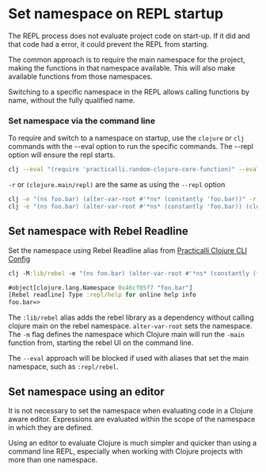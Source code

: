 # Set namespace on REPL startup
The REPL process does not evaluate project code on start-up.  If it did and that code had a error, it could prevent the REPL from starting.

The common approach is to require the main namespace for the project, making the functions in that namespace available.  This will also make available functions from those namespaces.

Switching to a specific namespace in the REPL allows calling functions by name, without the fully qualified name.


### Set namespace via the command line
To require and switch to a namespace on startup, use the `clojure` or `clj` commands with the --eval option to run the specific commands.  The --repl option will ensure the repl starts.

```bash
clj --eval "(require 'practicalli.random-clojure-core-function)" --eval "(in-ns 'practicalli.random-clojure-core-function)" --repl
```


`-r` or `(clojure.main/repl)` are the same as using the `--repl` option

```bash
clj -e "(ns foo.bar) (alter-var-root #'*ns* (constantly 'foo.bar))" -r
clj -e "(ns foo.bar) (alter-var-root #'*ns* (constantly 'foo.bar)) (clojure.main/repl)"
```


## Set namespace with Rebel Readline
Set the namespace using Rebel Readline alias from [Practicalli Clojure CLI Config](/clojure/clojure-cli/install/community-tools.md)

```clojure
clj -M:lib/rebel -e "(ns foo.bar) (alter-var-root #'*ns* (constantly (find-ns 'foo.bar)))" -m rebel-readline.main

#object[clojure.lang.Namespace 0x46cf05f7 "foo.bar"]
[Rebel readline] Type :repl/help for online help info
foo.bar=>
```

The `:lib/rebel` alias adds the rebel library as a dependency without calling clojure main on the rebel namespace.  `alter-var-root` sets the namespace. The `-m` flag defines the namespace which Clojure main will run the `-main` function from, starting the rebel UI on the command line.

The `--eval` approach will be blocked if used with aliases that set the main namespace, such as `:repl/rebel`.


## Set namespace using an editor
It is not necessary to set the namespace when evaluating code in a Clojure aware editor.  Expressions are evaluated within the scope of the namespace in which they are defined.

Using an editor to evaluate Clojure is much simpler and quicker than using a command line REPL, especially when working with Clojure projects with more than one namespace.


<!-- ## Changing Namespaces using `dev/user.clj` -->
<!-- I am not sure it did in Leiningen projects either... -->
<!-- When using the REPL directly it can be changed into a specific namespace using the `in-ns` function. -->

<!-- Changing to the project namespace allows the `-main` namespace to be called -->
<!-- ```clojure -->
<!-- (ns user -->
<!--   :require [practicalli.project-namespace]) -->

<!-- (in-ns 'practicalli.project-namespace) -->

<!-- (-main) -->
<!-- ``` -->
